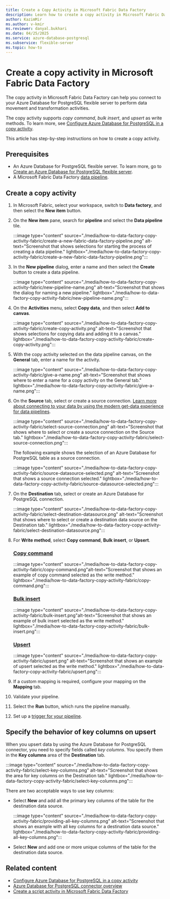 ```yaml
---
title: Create a Copy Activity in Microsoft Fabric Data Factory
description: Learn how to create a copy activity in Microsoft Fabric Data Factory for Azure Database for PostgreSQL.
author: KazimMir
ms.author: v-kmir
ms.reviewer: danyal.bukhari
ms.date: 04/25/2025
ms.service: azure-database-postgresql
ms.subservice: flexible-server
ms.topic: how-to
---
```


# Create a copy activity in Microsoft Fabric Data Factory

The copy activity in Microsoft Fabric Data Factory can help you connect to your Azure Database for PostgreSQL flexible server to perform data movement and transformation activities.

The copy activity supports *copy command*, *bulk insert*, and *upsert* as write methods. To learn more, see [Configure Azure Database for PostgreSQL in a copy activity](/fabric/data-factory/connector-azure-database-for-postgresql-copy-activity).

This article has step-by-step instructions on how to create a copy activity.

## Prerequisites

- An Azure Database for PostgreSQL flexible server. To learn more, go to [Create an Azure Database for PostgreSQL flexible server](/azure/postgresql/flexible-server/quickstart-create-server).
- A Microsoft Fabric Data Factory [data pipeline](/fabric/data-factory/pipeline-landing-page).

## Create a copy activity

1. In Microsoft Fabric, select your workspace, switch to **Data factory**, and then select the **New item** button.

1. On the **New item** pane, search for **pipeline** and select the **Data pipeline** tile.

   :::image type="content" source="./media/how-to-data-factory-copy-activity-fabric/create-a-new-fabric-data-factory-pipeline.png" alt-text="Screenshot that shows selections for starting the process of creating a data pipeline." lightbox="./media/how-to-data-factory-copy-activity-fabric/create-a-new-fabric-data-factory-pipeline.png":::

1. In the **New pipeline** dialog, enter a name and then select the **Create** button to create a data pipeline.

   :::image type="content" source="./media/how-to-data-factory-copy-activity-fabric/new-pipeline-name.png" alt-text="Screenshot that shows the dialog for naming a new pipeline." lightbox="./media/how-to-data-factory-copy-activity-fabric/new-pipeline-name.png":::

1. On the **Activities** menu, select **Copy data**, and then select **Add to canvas**.

   :::image type="content" source="./media/how-to-data-factory-copy-activity-fabric/create-copy-activity.png" alt-text="Screenshot that shows selections for copying data and adding it to a canvas." lightbox="./media/how-to-data-factory-copy-activity-fabric/create-copy-activity.png":::

1. With the copy activity selected on the data pipeline canvas, on the **General** tab, enter a name for the activity.

   :::image type="content" source="./media/how-to-data-factory-copy-activity-fabric/give-a-name.png" alt-text="Screenshot that shows where to enter a name for a copy activity on the General tab." lightbox="./media/how-to-data-factory-copy-activity-fabric/give-a-name.png":::

1. On the **Source** tab, select or create a source connection. [Learn more about connecting to your data by using the modern get-data experience for data pipelines](/fabric/data-factory/modern-get-data-experience-pipeline).

   :::image type="content" source="./media/how-to-data-factory-copy-activity-fabric/select-source-connection.png" alt-text="Screenshot that shows where to select or create a source connection on the Source tab." lightbox="./media/how-to-data-factory-copy-activity-fabric/select-source-connection.png":::

   The following example shows the selection of an Azure Database for PostgreSQL table as a source connection.

   :::image type="content" source="./media/how-to-data-factory-copy-activity-fabric/source-datasource-selected.png" alt-text="Screenshot that shows a source connection selected." lightbox="./media/how-to-data-factory-copy-activity-fabric/source-datasource-selected.png":::

1. On the **Destination** tab, select or create an Azure Database for PostgreSQL connection.

   :::image type="content" source="./media/how-to-data-factory-copy-activity-fabric/select-destination-datasource.png" alt-text="Screenshot that shows where to select or create a destination data source on the Destination tab." lightbox="./media/how-to-data-factory-copy-activity-fabric/select-destination-datasource.png":::

1. For **Write method**, select **Copy command**, **Bulk insert**, or **Upsert**.

   ### [Copy command](#tab/copy-command)

   :::image type="content" source="./media/how-to-data-factory-copy-activity-fabric/copy-command.png"alt-text="Screenshot that shows an example of copy command selected as the write method." lightbox="./media/how-to-data-factory-copy-activity-fabric/copy-command.png":::

   ### [Bulk insert](#tab/bulk-insert)

   :::image type="content" source="./media/how-to-data-factory-copy-activity-fabric/bulk-insert.png"alt-text="Screenshot that shows an example of bulk insert selected as the write method." lightbox="./media/how-to-data-factory-copy-activity-fabric/bulk-insert.png":::

   ### [Upsert](#tab/upsert)

   :::image type="content" source="./media/how-to-data-factory-copy-activity-fabric/upsert.png"     alt-text="Screenshot that shows an example of upsert selected as the write method." lightbox="./media/how-to-data-factory-copy-activity-fabric/upsert.png":::

1. If a custom mapping is required, configure your mapping on the **Mapping** tab.

1. Validate your pipeline.

1. Select the **Run** button, which runs the pipeline manually.

1. Set up a [trigger for your pipeline](/fabric/data-factory/pipeline-runs).

## Specify the behavior of key columns on upsert

When you upsert data by using the Azure Database for PostgreSQL connector, you need to specify fields called *key columns*. You specify them in the **Key columns** area of the **Destination** tab.

:::image type="content" source="./media/how-to-data-factory-copy-activity-fabric/select-key-columns.png" alt-text="Screenshot that shows the area for key columns on the Destination tab." lightbox="./media/how-to-data-factory-copy-activity-fabric/select-key-columns.png":::

There are two acceptable ways to use key columns:

- Select **New** and add all the primary key columns of the table for the destination data source.

   :::image type="content" source="./media/how-to-data-factory-copy-activity-fabric/providing-all-key-columns.png" alt-text="Screenshot that shows an example with all key columns for a destination data source." lightbox="./media/how-to-data-factory-copy-activity-fabric/providing-all-key-columns.png":::

- Select **New** and add one or more unique columns of the table for the destination data source.

## Related content

- [Configure Azure Database for PostgreSQL in a copy activity](/fabric/data-factory/connector-azure-database-for-postgresql-copy-activity)
- [Azure Database for PostgreSQL connector overview](/fabric/data-factory/connector-azure-database-for-postgresql-overview)
- [Create a script activity in Microsoft Fabric Data Factory](how-to-data-factory-script-activity-fabric.md)
